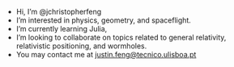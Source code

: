 - Hi, I’m @jchristopherfeng
- I’m interested in physics, geometry, and spaceflight.
- I’m currently learning Julia, 
- I’m looking to collaborate on topics related to general relativity, relativistic positioning, and wormholes.
- You may contact me at justin.feng@tecnico.ulisboa.pt

<!---
jchristopherfeng/jchristopherfeng is a ✨ special ✨ repository because its `README.md` (this file) appears on your GitHub profile.
You can click the Preview link to take a look at your changes.
--->

